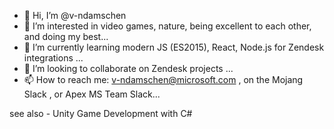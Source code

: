 - 👋 Hi, I’m @v-ndamschen
- 👀 I’m interested in video games, nature, being excellent to each other, and doing my best...
- 🌱 I’m currently learning modern JS (ES2015), React, Node.js for Zendesk integrations ...
- 💞️ I’m looking to collaborate on Zendesk projects ...
- 📫 How to reach me: v-ndamschen@microsoft.com , on the Mojang Slack , or Apex MS Team Slack...

see also - Unity Game Development with C#

<!---
v-ndamschen/v-ndamschen is a ✨ special ✨ repository because its `README.md` (this file) appears on your GitHub profile.
You can click the Preview link to take a look at your changes.
--->
